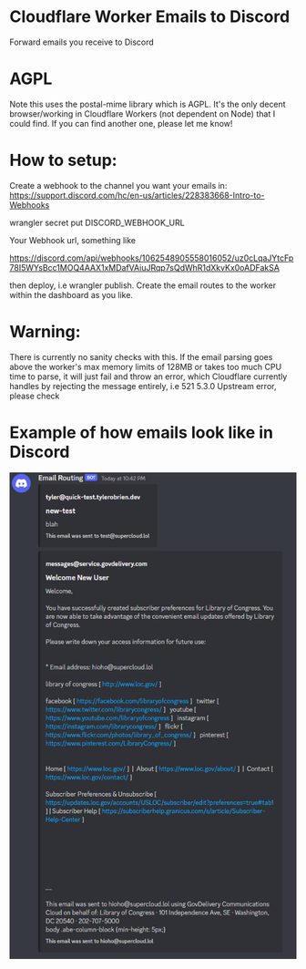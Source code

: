 # Cloudflare Worker Emails to Discord
Forward emails you receive to Discord

# AGPL
Note this uses the postal-mime library which is AGPL. It's the only decent browser/working in Cloudflare Workers (not dependent on Node) that I could find. If you can find another one, please let me know!

# How to setup:
Create a webhook to the channel you want your emails in:
https://support.discord.com/hc/en-us/articles/228383668-Intro-to-Webhooks

wrangler secret put DISCORD_WEBHOOK_URL

Your Webhook url, something like

https://discord.com/api/webhooks/1062548905558016052/uz0cLqaJYtcFp78I5WYsBcc1MOQ4AAX1xMDafVAiuJRqp7sQdWhR1dXkvKx0oADFakSA

then deploy, i.e wrangler publish. Create the email routes to the worker within the dashboard as you like.

# Warning:

There is currently no sanity checks with this. If the email parsing goes above the worker's max memory limits of 128MB or takes too much CPU time to parse, it will just fail and throw an error, which Cloudflare currently handles by rejecting the message entirely, i.e  521 5.3.0 Upstream error, please check


# Example of how emails look like in Discord

![Picture of Discord Email Embed](Discord_q6K8tc8Ke1.png "Email Discord Embed")


